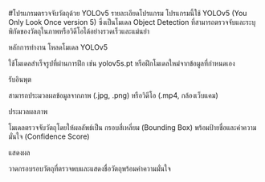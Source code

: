 #โปรแกรมตรวจจับวัตถุด้วย YOLOv5
รายละเอียดโปรแกรม
โปรแกรมนี้ใช้ YOLOv5 (You Only Look Once version 5) ซึ่งเป็นโมเดล Object Detection ที่สามารถตรวจจับและระบุพิกัดของวัตถุในภาพหรือวิดีโอได้อย่างรวดเร็วและแม่นยำ

หลักการทำงาน
โหลดโมเดล YOLOv5

ใช้โมเดลสำเร็จรูปที่ผ่านการฝึก เช่น yolov5s.pt หรือฝึกโมเดลใหม่จากข้อมูลที่กำหนดเอง

รับอินพุต

สามารถประมวลผลข้อมูลจากภาพ (.jpg, .png) หรือวิดีโอ (.mp4, กล้องเว็บแคม)

ประมวลผลภาพ

โมเดลตรวจจับวัตถุโดยให้ผลลัพธ์เป็น กรอบสี่เหลี่ยม (Bounding Box) พร้อมป้ายชื่อและค่าความมั่นใจ (Confidence Score)

แสดงผล

วาดกรอบรอบวัตถุที่ตรวจพบและแสดงชื่อวัตถุพร้อมค่าความมั่นใจ
